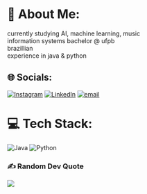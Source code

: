 # 💫 About Me:
currently studying AI, machine learning, music<br>information systems bachelor @ ufpb<br>brazillian<br>experience in java & python<br>


## 🌐 Socials:
[![Instagram](https://img.shields.io/badge/Instagram-%23E4405F.svg?logo=Instagram&logoColor=white)](https://instagram.com/guizzzaao) [![LinkedIn](https://img.shields.io/badge/LinkedIn-%230077B5.svg?logo=linkedin&logoColor=white)](https://linkedin.com/in/guilherme-u-lopes) [![email](https://img.shields.io/badge/Email-D14836?logo=gmail&logoColor=white)](mailto:guilherme.lopes@dcx.ufpb.br) 

# 💻 Tech Stack:
![Java](https://img.shields.io/badge/java-%23ED8B00.svg?style=flat-square&logo=openjdk&logoColor=white) ![Python](https://img.shields.io/badge/python-3670A0?style=flat-square&logo=python&logoColor=ffdd54)

### ✍️ Random Dev Quote
![](https://quotes-github-readme.vercel.app/api?type=horizontal&theme=radical)
